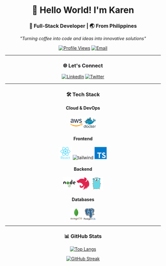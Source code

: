 <div align="center">
  
# 👋 Hello World! I'm Karen

### 🚀 Full-Stack Developer | 🌏 From Philippines  
*"Turning coffee into code and ideas into innovative solutions"*

[![Profile Views](https://komarev.com/ghpvc/?username=krunggggggg&label=Profile+Views&color=blue&style=flat)](https://github.com/krunggggggg)
[![Email](https://img.shields.io/badge/-Reach%20Out%20📧-critical?style=flat&logo=gmail)](mailto:karennipin86@gmail.com)

---

### 🌐 Let's Connect
[![LinkedIn](https://img.shields.io/badge/LinkedIn-Connect-%230A66C2?style=flat&logo=linkedin)](https://www.linkedin.com/in/karen-nipin/)
[![Twitter](https://img.shields.io/badge/Twitter-Follow-%231DA1F2?style=flat&logo=twitter)](https://x.com/krunggggggg_)


---

### 🛠️ Tech Stack

#### Cloud & DevOps
<img src="https://raw.githubusercontent.com/devicons/devicon/master/icons/amazonwebservices/amazonwebservices-original-wordmark.svg" alt="aws" width="40" height="40"/> <img src="https://raw.githubusercontent.com/devicons/devicon/master/icons/docker/docker-original-wordmark.svg" alt="docker" width="40" height="40"/>

#### Frontend
<img src="https://raw.githubusercontent.com/devicons/devicon/master/icons/react/react-original-wordmark.svg" alt="react" width="40" height="40"/> <img src="https://www.vectorlogo.zone/logos/tailwindcss/tailwindcss-icon.svg" alt="tailwind" width="40" height="40"/> <img src="https://raw.githubusercontent.com/devicons/devicon/master/icons/typescript/typescript-original.svg" alt="typescript" width="40" height="40"/>

#### Backend
<img src="https://raw.githubusercontent.com/devicons/devicon/master/icons/nodejs/nodejs-original-wordmark.svg" alt="nodejs" width="40" height="40"/> <img src="https://raw.githubusercontent.com/devicons/devicon/master/icons/nestjs/nestjs-plain.svg" alt="nestjs" width="40" height="40"/> <img src="https://raw.githubusercontent.com/devicons/devicon/master/icons/go/go-original.svg" alt="go" width="40" height="40"/>

#### Databases
<img src="https://raw.githubusercontent.com/devicons/devicon/master/icons/mongodb/mongodb-original-wordmark.svg" alt="mongodb" width="40" height="40"/> <img src="https://raw.githubusercontent.com/devicons/devicon/master/icons/postgresql/postgresql-original-wordmark.svg" alt="postgresql" width="40" height="40"/>

---

### 📊 GitHub Stats

[![Top Langs](https://github-readme-stats.vercel.app/api/top-langs/?username=krunggggggg&layout=compact&theme=radical)](https://github.com/krunggggggg)
  
[![GitHub Streak](https://streak-stats.demolab.com/?user=krunggggggg&theme=radical)](https://git.io/streak-stats)

</div>
